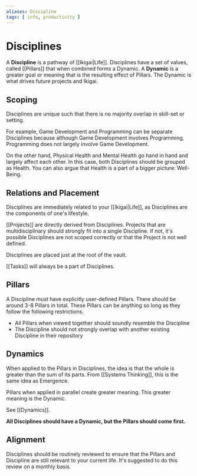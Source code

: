```yaml
---
aliases: Discipline
tags: [ info, productivity ]
---
```

# Disciplines
A **Discipline** is a pathway of [[Ikigai|Life]]. Disciplines have a set of values, called [[Pillars]] that when combined forms a Dynamic. A **Dynamic** is a greater goal or meaning that is the resulting effect of Pillars. The Dynamic is what drives future projects and Ikigai.

## Scoping
Disciplines are unique such that there is no majority overlap in skill-set or setting.

For example, Game Development and Programming can be separate Disciplines because although Game Development involves Programming, Programming does not largely involve Game Development.

On the other hand, Physical Health and Mental Health go hand in hand and largely affect each other. In this case, both Disciplines should be grouped as Health. You can also argue that Health is a part of a bigger picture: Well-Being.

## Relations and Placement
Disciplines are immediately related to your [[Ikigai|Life]], as Disciplines are the components of one's lifestyle.

[[Projects]] are directly derived from Disciplines. Projects that are multidisciplinary should strongly fit into a single Discipline. If not, it's possible Disciplines are not scoped correctly or that the Project is not well defined.

Disciplines are placed just at the root of the vault.

[[Tasks]] will always be a part of Disciplines.

## Pillars
A Discipline must have explicitly user-defined Pillars. There should be around 3-8 Pillars in total. These Pillars can be anything so long as they follow the following restrictions.
- All Pillars when viewed together should soundly resemble the Discipline
- The Discipline should not strongly overlap with another existing Discipline in their repository

## Dynamics
When applied to the Pillars in Disciplines, the idea is that the whole is greater than the sum of its parts. From [[Systems Thinking]], this is the same idea as Emergence.

Pillars when applied in parallel create greater meaning. This greater meaning is the Dynamic.

See [[Dynamics]].

**All Disciplines should have a Dynamic, but the Pillars should come first.**

## Alignment
Disciplines should be routinely reviewed to ensure that the Pillars and Discipline are still relevant to your current life. It's suggested to do this review on a monthly basis.